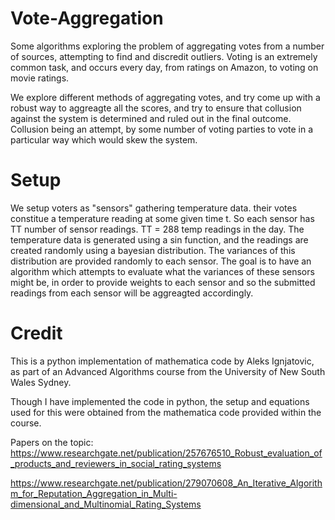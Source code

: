 # Vote-Aggregation
Some algorithms exploring the problem of aggregating votes from a number of sources, attempting to find and discredit outliers.
Voting is an extremely common task, and occurs every day, from ratings on Amazon, to voting on movie ratings.

We explore different methods of aggregating votes, and try come up with a robust way to aggreagte all the scores, and try to ensure that collusion against the system is determined and ruled out in the final outcome. Collusion being an attempt, by some number of voting parties to vote in a particular way which would skew the system.

# Setup
We setup voters as "sensors" gathering temperature data. their votes constitue a temperature reading at some given time t. So each sensor has TT number of sensor readings. TT = 288 temp readings in the day.
The temperature data is generated using a sin function, and the readings are created randomly using a bayesian distribution. The variances of this distribution are provided randomly to each sensor.
The goal is to have an algorithm which attempts to evaluate what the variances of these sensors might be, in order to provide weights to each sensor and so the submitted readings from each sensor will be aggreagted accordingly.

# Credit
This is a python implementation of mathematica code by Aleks Ignjatovic, as part of an Advanced Algorithms course from the University of New South Wales Sydney.

Though I have implemented the code in python, the setup and equations used for this were obtained from the mathematica code provided within the course.

Papers on the topic:
https://www.researchgate.net/publication/257676510_Robust_evaluation_of_products_and_reviewers_in_social_rating_systems

https://www.researchgate.net/publication/279070608_An_Iterative_Algorithm_for_Reputation_Aggregation_in_Multi-dimensional_and_Multinomial_Rating_Systems
